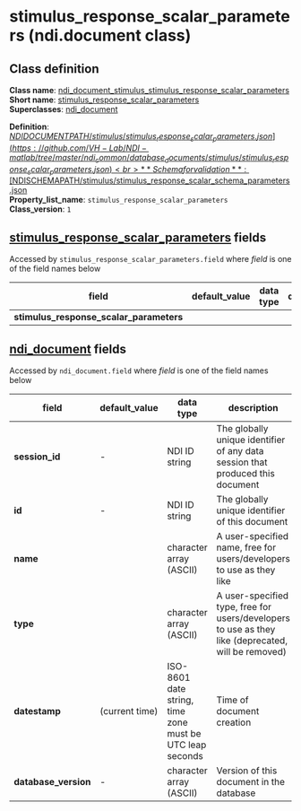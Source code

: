 # stimulus_response_scalar_parameters (ndi.document class)

## Class definition

**Class name**: [ndi_document_stimulus_stimulus_response_scalar_parameters](stimulus_response_scalar_parameters.md)<br>
**Short name**: [stimulus_response_scalar_parameters](stimulus_response_scalar_parameters.md)<br>
**Superclasses**: [ndi_document](../ndi_document.md)

**Definition**: [$NDIDOCUMENTPATH/stimulus/stimulus_response_scalar_parameters.json](https://github.com/VH-Lab/NDI-matlab/tree/master/ndi_common/database_documents/stimulus/stimulus_response_scalar_parameters.json)<br>
**Schema for validation**: [$NDISCHEMAPATH/stimulus/stimulus_response_scalar_schema_parameters.json](https://github.com/VH-Lab/NDI-matlab/tree/master/ndi_common/schema_documents/stimulus/stimulus_response_scalar_schema_parameters.json)<br>
**Property_list_name**: `stimulus_response_scalar_parameters`<br>
**Class_version**: `1`<br>


## [stimulus_response_scalar_parameters](stimulus_response_scalar_parameters.md) fields

Accessed by `stimulus_response_scalar_parameters.field` where *field* is one of the field names below

| field | default_value | data type | description |
| --- | --- | --- | --- |
| **stimulus_response_scalar_parameters** |  |  |  |


## [ndi_document](../ndi_document.md) fields

Accessed by `ndi_document.field` where *field* is one of the field names below

| field | default_value | data type | description |
| --- | --- | --- | --- |
| **session_id** | - | NDI ID string | The globally unique identifier of any data session that produced this document |
| **id** | - | NDI ID string | The globally unique identifier of this document |
| **name** |  | character array (ASCII) | A user-specified name, free for users/developers to use as they like |
| **type** |  | character array (ASCII) | A user-specified type, free for users/developers to use as they like (deprecated, will be removed) |
| **datestamp** | (current time) | ISO-8601 date string, time zone must be UTC leap seconds | Time of document creation |
| **database_version** | - | character array (ASCII) | Version of this document in the database |


